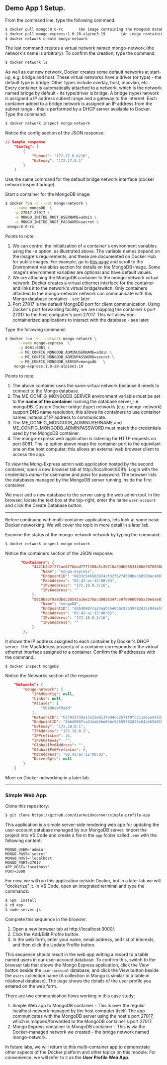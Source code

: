 ## Demo App 1 Setup.

From the command line, type the following command:
~~~bash
$ docker pull mongo:8.0-rc       (An image containing the MongoDB database server)
$ docker pull mongo-express:1.0-20-alpine3.19       (An image containing a web-based MongoDB admin application)
$ docker network create mongo-network
~~~
The last command creates a virtual network named mongo-network (the network's name is arbitrary). To confirm the creation, type the command:
~~~bash
$ docker network ls
~~~
As well as our new network, Docker creates some default networks at start-up, e.g. bridge and host. These virtual networks have a driver (or type) - the default type is bridge. Other types include overlay, host, macvlan, etc. Every container is automatically attached to a network, which is the network named bridge by default - its type/driver is bridge. A bridge (type) network is assigned a IP address subnet range and a gateway to the internet. Each container added to a bridge network is assigned an IP address from the subnet range - this is performed by a DHCP server available to Docker. Type the command:
~~~bash
$ docker network inspect mongo-network
~~~
Notice the config section of the JSON response:
~~~json
// Sample response
    "Config": [
        {
            "Subnet": "172.17.0.0/16",
            "Gateway": "172.17.0.1"
        }
    ]
~~~
Use the same command for the default bridge network interface (docker network inspect bridge).

Start a container for the MongoDB image:
~~~bash
$ docker run -d --net mongo-network \
    --name mongoDB  \
    -p 27017:27017 \
    -e MONGO_INITDB_ROOT_USERNAME=admin \
    -e MONGO_INITDB_ROOT_PASSWORD=secret \
 mongo:8.0-rc
~~~
Points to note:
1. We can control the initialization of a container's environment variables using the -e option, as illustrated above. The variable names depend on the imagre's requirements, and these are documented on Docker Hub for public images. For example, go to [this page][mongov] and scroll to the Environment Variables section for details on the MongoDB image. Some image's environment variables are optional and have default values.
1. We are attaching the MongoDB container to the mongo-network virtual network. Docker creates a virtual ethernet interface for the container and links it to the network's virtual bridge/switch. Only containers attached to the  mongo-network network can communicate with this Mongo database container - see later.
1. Port 27017 is the default MongoDB port for client communication. Using Docker's port forwarding facility, we are mapping the container's port 27017 to the host computer's port 27017. This will allow non-containerized applications to interact with the database - see later.

Type the following command:
~~~bash
$ docker run -d --network mongo-network \
      --name mongo-express  \
      -p 8081:8081 \
      -e ME_CONFIG_MONGODB_ADMINUSERNAME=admin \
      -e ME_CONFIG_MONGODB_ADMINPASSWORD=secret \
      -e ME_CONFIG_MONGODB_SERVER=mongodb   \
    mongo-express:1.0-20-alpine3.19
~~~
Points to note:

1. The above container uses the same virtual network because it needs to connect to the Mongo database.
1. The ME_CONFIG_MONGODB_SERVER environment variable must be set to the __name of the container__ running the database server, i.e. mongoDB. Custom Docker bridge (type) networks (e.g. mongo-network) support DNS name resolution; this allows its containers to use container names instead of IP address to communicate. 
1. The ME_CONFIG_MONGODB_ADMINUSERNAME and ME_CONFIG_MONGODB_ADMINPASSWORD must match the credentials used by the MongoDB container. 
1. The mongo-express web application is listening for HTTP requests on port 8081. The -p option above maps the container port to the equivilant one on the host computer; this allows an external  web browser client to access the app.

To view the Mong-Express admin web application hosted by the second container, open a new browser tab at http://localhost:8081/. Login with the credentials *admin* for username and *pass* for password. The browser lists the databases managed by the MongoDB server running inside the first container. 

We must add a new database to the server using the web admin tool. In the browser, locate the text box at the top-right, enter the name `user-account` and click the Create Database button. 

------------------------------------

Before continuing with multi-container applications, lets look at some basic Docker networking. We will cover the topic in more detail in a later lab.

Examine the status of the mongo-network network by typing the command:
~~~bash
$ docker network inspect mongo-network
~~~
Notice the containers section of the JSON response:
~~~json
       "Containers": {
            "4421b2d2f2f1ae8f7bbad777f308a5c2b718a59db06531488d567083004a5ea5": {
                "Name": "mongo-express",
                "EndpointID": "6833c54b563974cf32f62f4308bac6d500ac40078cd4425384a3b5834a8c8d86",
                "MacAddress": "02:42:ac:12:00:03",
                "IPv4Address": "172.18.0.3/16",
                "IPv6Address": ""
            },
            "5010babf9a8dbdc28592a16e270acd6858347ce9f096009b5a30edae87bbc8a4": {
                "Name": "mongoDB",
                "EndpointID": "6bbd0907ca24aab5be8bbc93559782d35c04ae5566155d0116e4edd569061cd6",
                "MacAddress": "02:42:ac:12:00:02",
                "IPv4Address": "172.18.0.2/16",
                "IPv6Address": ""
            }
        },
~~~
It shows the IP address assigned to each container by Docker's DHCP server. The MacAddress property of a container corresponds to the virtual ethernet interface assigned to a container. Confirm the IP addresses with the command:
~~~bash
$ docker inspect mongoDB
~~~
Notice the Networks section of the response:
~~~json
    "Networks": {
        "mongo-network": {
            "IPAMConfig": null,
            "Links": null,
            "Aliases": [
                "5010babf9a8d"
            ],
            "NetworkID": "b2743273da17e22e0137e94ca2571f9fcc11a61ed433a1714c734071fbe585d7",
            "EndpointID": "6bbd0907ca24aab5be8bbc93559782d35c04ae5566155d0116e4edd569061cd6",
            "Gateway": "172.18.0.1",
            "IPAddress": "172.18.0.2",
            "IPPrefixLen": 16,
            "IPv6Gateway": "",
            "GlobalIPv6Address": "",
            "GlobalIPv6PrefixLen": 0,
            "MacAddress": "02:42:ac:12:00:02",
            "DriverOpts": null
        }
    }
~~~
More on Docker networking in a later lab. 

------------------------------------------

### Simple Web App.

Clone this repository:
~~~bash
$ git clone https://github.com/diarmuidoconnor/simple-profile-app
~~~
This application is a simple server-side rendering web app for updating the user-account database managed by our MongoDB server. Import the project into VS Code and create a file in the `app` folder called `.env` with the following content:
~~~
MONGO_USER='admin' 
MONGO_PASS='secret' 
MONGO_HOST='localhost'
MONGO_PORT=27017 
APP_HOST='localhost'
PORT=3000
~~~
For now, we will run this application outside Docker, but in a later lab we will "dockerize" it. In VS Code, open an integrated terminal and type the commands:
~~~bash
$ npm  install
$ cd app
$ node server.js
~~~
Complete this sequence in the browser:
1. Open a new browser tab at http://localhost:3000/. 
1. Click the Add/Edit Profile button. 
1. In the web form, enter your name, email address, and list of interests, and then click the Update Profile button. 

This sequence should result in the web app writing a record to a table named users in our user-account database. To confirm this, switch to the browser tab that shows the Mongo Express application, click the View button beside the `user-account` database, and click the View button beside the `users` collection name (A collection in Mongo is similar to a table in relational database). The page shows the details of the user profile you entered on the web form. 

There are two communication flows working in this case study:

1. Simple Web app to MongoDB container - This is over the regular localhost network managed by the host computer itself. The app communicates with the MongoDB server using the host's port 27017, which is mapped/forwarded to the MongoDB container's port 27017. 
1. Mongo Express container to MongoDB container - This is via the Docker-managed network we created - the bridge network named mongo-network.

In future labs, we will return to this multi-container app to demonstrate other aspects of the Docker platform and other topics on this module. For convenience, we will refer to it as the __User Profile Web App__.


[mongov]: https://hub.docker.com/_/mongo